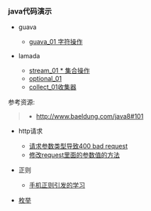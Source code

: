 ### java代码演示

- guava 
   - [guava_01 字符操作](../framework/guava/guava01.md)
   
- lamada 
    - [stream_01 * 集合操作](base/lamada01.md)
    - [optional_01](base/optional01.md)
    - [collect_01收集器](base/lamada02.md)
    
参考资源:  
>- http://www.baeldung.com/java8#101
    
- http请求
    - [请求参数类型导致400 bad request](base/http01.md)
    - [修改request里面的参数值的方法](base/httpRequest.md)
    
- 正则
    - [手机正则引发的学习](./regularexpression/regexp.md)
    
- [枚举](./base/enum.md)